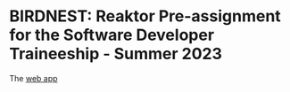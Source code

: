 # BIRDNEST: Reaktor Pre-assignment for the Software Developer Traineeship - Summer 2023

The [web app](https://hkhoa-ng.github.io/reaktor-pre-assignment-2023/)
